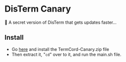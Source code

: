 # DisTerm Canary
:shushing_face: A secret version of DisTerm that gets updates faster...

## Install
- Go [here](https://github.com/disterm/canary/releases/latest) and install the TermCord-Canary.zip file
- Then extract it, "``cd``" over to it, and run the main.sh file.
